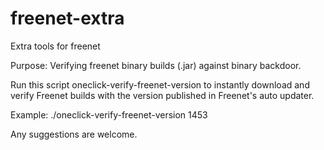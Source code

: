 freenet-extra
=============

Extra tools for freenet

Purpose: Verifying freenet binary builds (.jar) against binary backdoor.

Run this script oneclick-verify-freenet-version to instantly download and verify Freenet builds
with the version published in Freenet's auto updater.

Example:
./oneclick-verify-freenet-version 1453



Any suggestions are welcome.  
